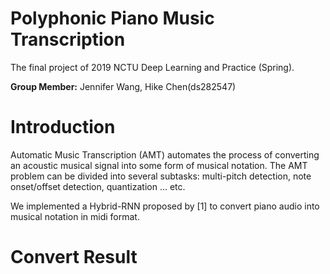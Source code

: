
# Polyphonic Piano Music Transcription
The final project of 2019 NCTU Deep Learning and Practice (Spring).

**Group Member:** Jennifer Wang, Hike Chen(ds282547)

# Introduction
Automatic Music Transcription (AMT) automates the process of converting an acoustic musical signal into some form of musical notation.
The AMT problem can be divided into several subtasks: multi-pitch detection, note onset/offset detection, quantization … etc.

We implemented a Hybrid-RNN proposed by [1] to convert piano audio into musical notation in midi format.

# Convert Result

<audio src="">

# Reference
[1] Sigtia, Siddharth, Emmanouil Benetos, and Simon Dixon. "An end-to-end neural network for polyphonic piano music transcription." IEEE/ACM Transactions on Audio, Speech, and Language Processing 24.5 (2016): 927-939.

[2] Boulanger-Lewandowski, Nicolas, Yoshua Bengio, and Pascal Vincent. "Modeling temporal dependencies in high-dimensional sequences: Application to polyphonic music generation and transcription." arXiv preprint arXiv:1206.6392 (2012).

[3] Boulanger-Lewandowski, Nicolas, Yoshua Bengio, and Pascal Vincent. "High-dimensional sequence transduction." 2013 IEEE International Conference on Acoustics, Speech and Signal Processing. IEEE, 2013.
